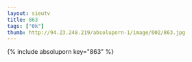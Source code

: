 ```yaml
--- 
layout: sieutv
title: 863
tags: ["0k"]
thumb: http://94.23.248.219/absoluporn-1/image/002/863.jpg
---
```

{% include absoluporn key="863" %} 
